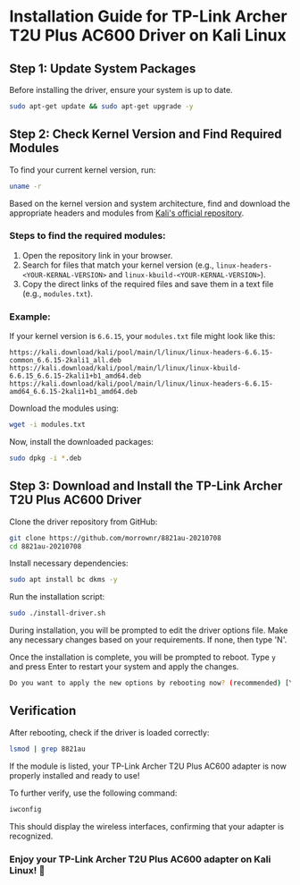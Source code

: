 # Installation Guide for TP-Link Archer T2U Plus AC600 Driver on Kali Linux

## Step 1: Update System Packages
Before installing the driver, ensure your system is up to date.
```bash
sudo apt-get update && sudo apt-get upgrade -y
```

## Step 2: Check Kernel Version and Find Required Modules
To find your current kernel version, run:
```bash
uname -r
```

Based on the kernel version and system architecture, find and download the appropriate headers and modules from [Kali's official repository](https://kali.download/kali/pool/main/l/linux/).

### Steps to find the required modules:
1. Open the repository link in your browser.
2. Search for files that match your kernel version (e.g., `linux-headers-<YOUR-KERNAL-VERSION>` and `linux-kbuild-<YOUR-KERNAL-VERSION>`).
3. Copy the direct links of the required files and save them in a text file (e.g., `modules.txt`).

### Example:
If your kernel version is `6.6.15`, your `modules.txt` file might look like this:
```
https://kali.download/kali/pool/main/l/linux/linux-headers-6.6.15-common_6.6.15-2kali1_all.deb
https://kali.download/kali/pool/main/l/linux/linux-kbuild-6.6.15_6.6.15-2kali1+b1_amd64.deb
https://kali.download/kali/pool/main/l/linux/linux-headers-6.6.15-amd64_6.6.15-2kali1+b1_amd64.deb
```

Download the modules using:
```bash
wget -i modules.txt
```

Now, install the downloaded packages:
```bash
sudo dpkg -i *.deb
```

## Step 3: Download and Install the TP-Link Archer T2U Plus AC600 Driver
Clone the driver repository from GitHub:
```bash
git clone https://github.com/morrownr/8821au-20210708
cd 8821au-20210708
```

Install necessary dependencies:
```bash
sudo apt install bc dkms -y
```

Run the installation script:
```bash
sudo ./install-driver.sh
```

During installation, you will be prompted to edit the driver options file. Make any necessary changes based on your requirements. If none, then type 'N'.

Once the installation is complete, you will be prompted to reboot. Type `y` and press Enter to restart your system and apply the changes.

```bash
Do you want to apply the new options by rebooting now? (recommended) [Y/n]
```

## Verification
After rebooting, check if the driver is loaded correctly:
```bash
lsmod | grep 8821au
```
If the module is listed, your TP-Link Archer T2U Plus AC600 adapter is now properly installed and ready to use!

To further verify, use the following command:
```bash
iwconfig
```
This should display the wireless interfaces, confirming that your adapter is recognized.

### Enjoy your TP-Link Archer T2U Plus AC600 adapter on Kali Linux! 🚀
